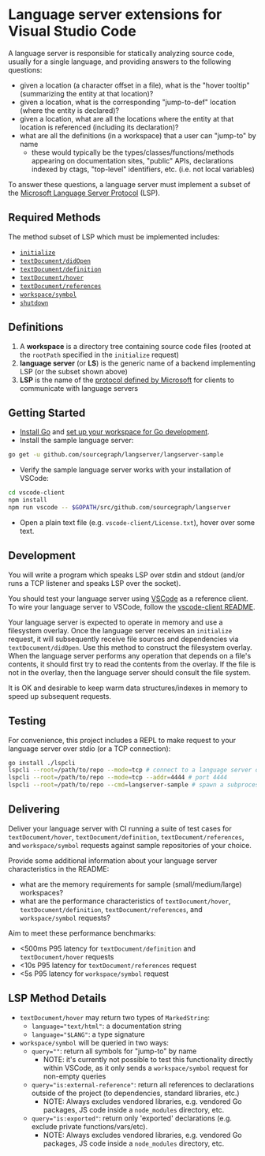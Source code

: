 # Language server extensions for Visual Studio Code

A language server is responsible for statically analyzing source code, usually for a single language,
and providing answers to the following questions:

* given a location (a character offset in a file), what is the "hover tooltip" (summarizing the entity at that location)?
* given a location, what is the corresponding "jump-to-def" location (where the entity is declared)?
* given a location, what are all the locations where the entity at that location is referenced (including its declaration)?
* what are all the definitions (in a workspace) that a user can "jump-to" by name
  * these would typically be the types/classes/functions/methods appearing on documentation sites, "public" APIs, declarations indexed by ctags, "top-level" identifiers, etc. (i.e. not local variables)

To answer these questions, a language server must implement a subset of the
[Microsoft Language Server Protocol](https://github.com/Microsoft/language-server-protocol) (LSP).

## Required Methods

The method subset of LSP which must be implemented includes:

* [`initialize`](https://github.com/Microsoft/language-server-protocol/blob/master/protocol.md#initialize-request)
* [`textDocument/didOpen`](https://github.com/Microsoft/language-server-protocol/blob/master/protocol.md#didopentextdocument-notification)
* [`textDocument/definition`](https://github.com/Microsoft/language-server-protocol/blob/master/protocol.md#goto-definition-request)
* [`textDocument/hover`](https://github.com/Microsoft/language-server-protocol/blob/master/protocol.md#hover-request)
* [`textDocument/references`](https://github.com/Microsoft/language-server-protocol/blob/master/protocol.md#find-references-request)
* [`workspace/symbol`](https://github.com/Microsoft/language-server-protocol/blob/master/protocol.md#workspace-symbols-request)
* [`shutdown`](https://github.com/Microsoft/language-server-protocol/blob/master/protocol.md#shutdown-request)

## Definitions

1. A **workspace** is a directory tree containing source code files (rooted at the `rootPath` specified in the `initialize` request)
2. **language server** (or **LS**) is the generic name of a backend implementing LSP (or the subset shown above)
3. **LSP** is the name of the [protocol defined by Microsoft](https://github.com/Microsoft/language-server-protocol) for
clients to communicate with language servers

## Getting Started

- [Install Go](https://golang.org/doc/install) and [set up your workspace for Go development](https://golang.org/doc/code.html).
- Install the sample language server:
```bash
go get -u github.com/sourcegraph/langserver/langserver-sample
```
- Verify the sample language server works with your installation of VSCode:
```bash
cd vscode-client
npm install
npm run vscode -- $GOPATH/src/github.com/sourcegraph/langserver
```
- Open a plain text file (e.g. `vscode-client/License.txt`), hover over some text.

## Development

You will write a program which speaks LSP over stdin and stdout (and/or runs a TCP listener and speaks LSP over the socket).

You should test your language server using [VSCode](https://code.visualstudio.com/) as a reference client.
To wire your language server to VSCode, follow the [vscode-client README](https://github.com/sourcegraph/langserver/blob/master/vscode-client/README.md).

Your language server is expected to operate in memory and use a filesystem overlay. Once the language server receives
an `initialize` request, it will subsequently receive file sources and dependencies via `textDocument/didOpen`.
Use this method to construct the filesystem overlay. When the language server performs any operation that depends on a
file's contents, it should first try to read the contents from the overlay. If the file is not in the overlay, then the
language server should consult the file system.

It is OK and desirable to keep warm data structures/indexes in memory to speed up subsequent requests.

## Testing

For convenience, this project includes a REPL to make request to your language server over stdio (or a TCP connection):

```bash
go install ./lspcli
lspcli --root=/path/to/repo --mode=tcp # connect to a language server over TCP port 2088
lspcli --root=/path/to/repo --mode=tcp --addr=4444 # port 4444
lspcli --root=/path/to/repo --cmd=langserver-sample # spawn a subprocess and communicate over stdio
```

## Delivering

Deliver your language server with CI running a suite of test cases for `textDocument/hover`, `textDocument/definition`, `textDocument/references`, and
`workspace/symbol` requests against sample repositories of your choice.

Provide some additional information about your language server characteristics in the README:

- what are the memory requirements for sample (small/medium/large) workspaces?
- what are the performance characteristics of `textDocument/hover`, `textDocument/definition`, `textDocument/references`, and `workspace/symbol` requests?

Aim to meet these performance benchmarks:
- <500ms P95 latency for `textDocument/definition` and `textDocument/hover` requests
- <10s P95 latency for `textDocument/references` request
- <5s P95 latency for `workspace/symbol` request

## LSP Method Details

- `textDocument/hover` may return two types of `MarkedString`:
  - `language="text/html"`: a documentation string
  - `language="$LANG"`: a type signature
- `workspace/symbol` will be queried in two ways:
  - `query=""`: return all symbols for "jump-to" by name
    - NOTE: it's currently not possible to test this functionality directly within VSCode, as it only sends a `workspace/symbol` request for non-empty queries
  - `query="is:external-reference"`: return all references to declarations outside of the project (to dependencies, standard libraries, etc.)
    - NOTE: Always excludes vendored libraries, e.g. vendored Go packages, JS code inside a `node_modules` directory, etc.
  - `query="is:exported"`: return only 'exported' declarations (e.g. exclude private functions/vars/etc).
    - NOTE: Always excludes vendored libraries, e.g. vendored Go packages, JS code inside a `node_modules` directory, etc.

